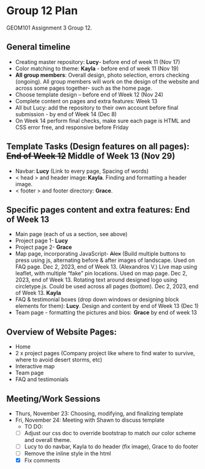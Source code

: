 # Group 12 Plan
GEOM101 Assignment 3 Group 12. 
## General timeline
- Creating master repository: **Lucy**- before end of week 11 (Nov 17) 
- Color matching to theme: **Kayla** - before end of week 11 (Nov 19) 
- **All group members**: Overall design, photo selection, errors checking (ongoing). All group members will work on the design of the website and across some pages together- such as the home page. 
- Choose template design – before end of Week 12 (Nov 24) 
- Complete content on pages and extra features: Week 13 
- All but Lucy: add the repository to their own account before final submission - by end of Week 14 (Dec 8) 
- On Week 14 perform final checks, make sure each page is HTML and CSS error free, and responsive before Friday
## Template Tasks (Design features on all pages): ~~End of Week 12~~ Middle of Week 13 (Nov 29)
- Navbar: **Lucy** (Link to every page, Spacing of words)
- < head > and header image: **Kayla**. Finding and formatting a header image.
- < footer > and footer directory: **Grace**.
## Specific pages content and extra features: End of Week 13
- Main page (each of us a section, see above) 
- Project page 1- **Lucy**  
- Project page 2- **Grace** 
- Map page, incorporating JavaScript- ~~Alex~~ (Build multiple buttons to press using js, alternating before & after images of landscape. Used on FAQ page. Dec 2, 2023, end of Week 13. (Alexandros V.) 
Live map using leaflet, with multiple “fake” pin locations. Used on map page. Dec 2, 2023, end of Week 13. Rotating text around designed logo using circletype.js. Could be used across all pages (bottom). Dec 2, 2023, end of Week 13. **Kayla**
- FAQ & testimonial boxes (drop down windows or designing block elements for them): **Lucy**. Design and content by end of Week 13 (Dec 1) 
- Team page - formatting the pictures and bios:  **Grace** by end of week 13
## Overview of Website Pages:  
- Home 
- 2 x project pages (Company project like where to find water to survive, where to avoid desert storms, etc) 
- Interactive map 
- Team page
- FAQ and testimonials
## Meeting/Work Sessions
- Thurs, November 23: Choosing, modifying, and finalizing template
- Fri, November 24: Meeting with Shawn to discuss template
    - TO DO:
     - [ ] Adjust our css doc to override bootstrap to match our color scheme and overall theme.
     - [ ] Lucy to do navbar, Kayla to do header (fix image), Grace to do footer
     - [ ] Remove the inline style in the html
     - [x] Fix comments
